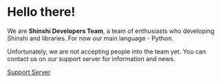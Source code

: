 # Hello there!
We are **Shinshi Developers Team**, a team of enthusiasts who developing Shinshi and libraries.
For now our main language - Python.

Unfortunately, we are not accepting people into the team yet. You can contact us on our support server for information and news.

[Support Server](<https://dsc.gg/shinshi>)
